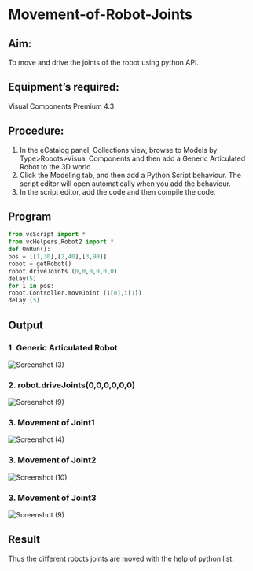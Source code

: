 # Movement-of-Robot-Joints
## Aim:  
To move and drive the joints of the robot using python API.

## Equipment’s required:

Visual Components Premium 4.3

## Procedure:

1. 	In the eCatalog panel, Collections view, browse to Models by Type>Robots>Visual Components and then add a Generic Articulated Robot to the 3D world.
2. 	Click the Modeling tab, and then add a Python Script behaviour. The script editor will open automatically when you add the behaviour.
3. 	In the script editor, add the code and then compile the code.

## Program
```python
from vcScript import *
from vcHelpers.Robot2 import *
def OnRun():
pos = [[1,30],[2,40],[3,90]]
robot = getRobot()
robot.driveJoints (0,0,0,0,0,0)
delay(5)
for i in pos:
robot.Controller.moveJoint (i[0],i[1])
delay (5)
```
## Output
### 1. Generic Articulated Robot
![Screenshot (3)](https://github.com/Saravana-kumar369/Movement-of-Robot-Joints/assets/117925254/641708ce-1843-442e-ab31-01c623f32d72)


### 2. robot.driveJoints(0,0,0,0,0,0)
![Screenshot (9)](https://github.com/Saravana-kumar369/Movement-of-Robot-Joints/assets/117925254/82256cc0-90e4-4236-a0d7-a75b1ac7f541)


### 3. Movement of Joint1
![Screenshot (4)](https://github.com/Saravana-kumar369/Movement-of-Robot-Joints/assets/117925254/56c52411-eda5-4e2d-a6f7-8e415ce768a3)


### 3. Movement of Joint2
![Screenshot (10)](https://github.com/Saravana-kumar369/Movement-of-Robot-Joints/assets/117925254/5e8560b7-066e-4d8a-9cda-b2b385bbc7ce)


### 3. Movement of Joint3
![Screenshot (9)](https://github.com/Saravana-kumar369/Movement-of-Robot-Joints/assets/117925254/0397a671-9f98-4145-8939-1776e32f1efb)


## Result 
Thus the different robots joints are moved with the help of python list.
